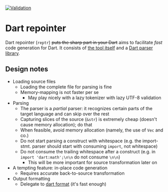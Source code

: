 [![Validation](https://github.com/werediver/dart-reptr-rs/actions/workflows/validation.yaml/badge.svg?event=push&branch=main)](https://github.com/werediver/dart-reptr-rs/actions/workflows/validation.yaml)

# Dart repointer

Dart repointer (`reptr`) ~~puts the sharp part in your Dart~~ aims to facilitate _fast_ code generation for Dart. It consists of [the tool itself](reptr/) and a [Dart parser library](dart-parser).

## Design notes

- Loading source files
  - Loading the complete file for parsing is fine
  - Memory-mapping is not faster per se
    - May play nicely with a lazy tokenizer with lazy UTF-8 validation
- Parsing
  - The parser is a _partial_ parser: it recognizes certain parts of the target language and can skip over the rest
  - Capturing slices of the source (`&str`) is extremely cheap (doesn't cause memory allocation); do that
  - When feasible, avoid memory allocation (namely, the use of `Vec` and co.)
  - Do not start parsing a construct with whitespace (e.g. the import-stmt. parser should start with consuming `import`, not whitespace)
  - Do not consume the trailing whitespace after a construct (e.g. in `import 'dart:math';\n\n` do not consume `\n\n`)
    - This will be more important for source transformation later on
- A tempting feature: in-place code generation
  - Requires accurate back-to-source transformation
- Output formatting
  - Delegate to [dart format](https://dart.dev/tools/dart-format) (it's fast enough)
